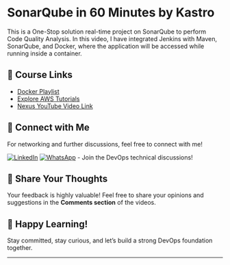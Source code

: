 # SonarQube in 60 Minutes by Kastro

This is a One-Stop solution real-time project on SonarQube to perform Code Quality Analysis. In this video, I have integrated Jenkins with Maven, SonarQube, and Docker, where the application will be accessed while running inside a container.

## 🎥 Course Links

- [Docker Playlist](https://www.youtube.com/playlist?list=PLs-PsDpuAuTeNx3OgGQ1QrpNBo-XE6VBh)
- [Explore AWS Tutorials](https://www.youtube.com/playlist?list=PLs-PsDpuAuTdOcZa-DDgG8KRbtMI_XRrC)
- [Nexus YouTube Video Link](https://youtu.be/opJAfDOCZuI)

## 🤝 Connect with Me

For networking and further discussions, feel free to connect with me!

[![LinkedIn](https://img.shields.io/badge/LinkedIn-0077B5?style=for-the-badge&logo=linkedin&logoColor=white)](https://www.linkedin.com/in/kastro-kiran/)
[![WhatsApp](https://img.shields.io/badge/WhatsApp-25D366?style=for-the-badge&logo=whatsapp&logoColor=white)](https://chat.whatsapp.com/EGw6ZlwUHZc82cA0vXFnwm) - Join the DevOps technical discussions!

## 💬 Share Your Thoughts

Your feedback is highly valuable! Feel free to share your opinions and suggestions in the **Comments section** of the videos.

## 🎉 Happy Learning!

Stay committed, stay curious, and let’s build a strong DevOps foundation together.

---

<p align="center">
    <img src="https://media.licdn.com/dms/image/v2/D5603AQHJB_lF1d9OSw/profile-displayphoto-shrink_800_800/profile-displayphoto-shrink_800_800/0/1718971147172?e=1733356800&v=beta&t=bz-SXs7FHwIDqQ9xlPibErrGvpHDdAjMJEr9WqHsi9A" alt="Kastro Profile Image

